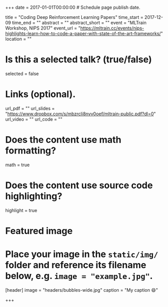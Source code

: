 +++
date = 2017-01-01T00:00:00  # Schedule page publish date.

title = "Coding Deep Reinforcement Learning Papers"
time_start = 2017-12-09
time_end = "" 
abstract = ""
abstract_short = ""
event = "MLTrain Workshop, NIPS 2017"
event_url = "https://mltrain.cc/events/nips-highlights-learn-how-to-code-a-paper-with-state-of-the-art-frameworks/"
location = ""

# Is this a selected talk? (true/false)
selected = false

# Links (optional).
url_pdf = ""
url_slides = "https://www.dropbox.com/s/mbzrcli8nvv0oef/mltrain-public.pdf?dl=0"
url_video = ""
url_code = ""

# Does the content use math formatting?
math = true

# Does the content use source code highlighting?
highlight = true

# Featured image
# Place your image in the `static/img/` folder and reference its filename below, e.g. `image = "example.jpg"`.
[header]
image = "headers/bubbles-wide.jpg"
caption = "My caption :smile:"

+++
